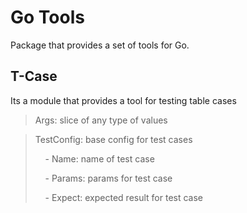 # Go Tools

Package that provides a set of tools for Go.

<!-- Details -->
## T-Case
Its a module that provides a tool for testing table cases
> Args: slice of any type of values

> TestConfig: base config for test cases
>
> &nbsp;&nbsp;&nbsp;&nbsp;- Name: name of test case
>
> &nbsp;&nbsp;&nbsp;&nbsp;- Params: params for test case
>
> &nbsp;&nbsp;&nbsp;&nbsp;- Expect: expected result for test case